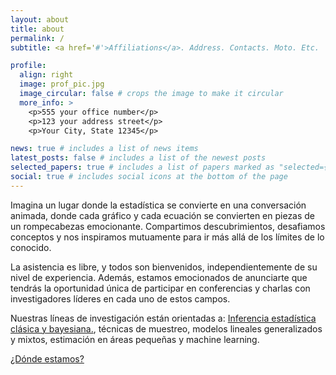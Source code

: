 ```yaml
---
layout: about
title: about
permalink: /
subtitle: <a href='#'>Affiliations</a>. Address. Contacts. Moto. Etc.

profile:
  align: right
  image: prof_pic.jpg
  image_circular: false # crops the image to make it circular
  more_info: >
    <p>555 your office number</p>
    <p>123 your address street</p>
    <p>Your City, State 12345</p>

news: true # includes a list of news items
latest_posts: false # includes a list of the newest posts
selected_papers: true # includes a list of papers marked as "selected={true}"
social: true # includes social icons at the bottom of the page
---
```


Imagina un lugar donde la estad&iacute;stica se convierte en una conversaci&oacute;n animada, donde cada gr&aacute;fico y cada ecuaci&oacute;n se convierten en piezas de un rompecabezas emocionante. Compartimos descubrimientos, desafiamos conceptos y nos inspiramos mutuamente para ir m&aacute;s all&aacute; de los l&iacute;mites de lo conocido.

La asistencia es libre, y todos son bienvenidos, independientemente de su nivel de experiencia. Adem&aacute;s, estamos emocionados de anunciarte que tendr&aacute;s la oportunidad &uacute;nica de participar en conferencias y charlas con investigadores l&iacute;deres en cada uno de estos campos.

Nuestras l&iacute;neas de investigaci&oacute;n est&aacute;n orientadas a: [Inferencia estad&iacute;stica cl&aacute;sica y bayesiana.](https://www.youtube.com/watch?v=r76oDIvwETI), t&eacute;cnicas de muestreo, modelos lineales generalizados y mixtos, estimaci&oacute;n en &aacute;reas peque&ntilde;as y machine learning.

[&iquest;D&oacute;nde estamos?](https://www.google.com/maps/place/Facultad+de+Ciencias+Matem%C3%A1ticas/@40.4494573,-3.7442893,15z/data=!3m2!4b1!5s0xd4228344c8eed65:0xc5734db33a171a9f!4m6!3m5!1s0xd42283448dd5227:0x2ec4a86e26462d8b!8m2!3d40.4494588!4d-3.7258568!16)